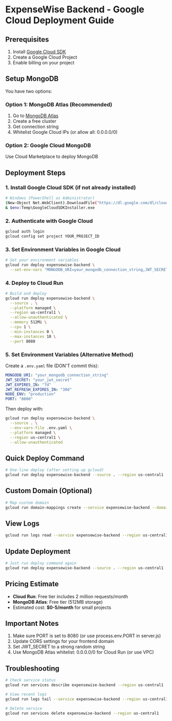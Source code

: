 # ExpenseWise Backend - Google Cloud Deployment Guide

## Prerequisites
1. Install [Google Cloud SDK](https://cloud.google.com/sdk/docs/install)
2. Create a Google Cloud Project
3. Enable billing on your project

## Setup MongoDB
You have two options:

### Option 1: MongoDB Atlas (Recommended)
1. Go to [MongoDB Atlas](https://www.mongodb.com/cloud/atlas)
2. Create a free cluster
3. Get connection string
4. Whitelist Google Cloud IPs (or allow all: 0.0.0.0/0)

### Option 2: Google Cloud MongoDB
Use Cloud Marketplace to deploy MongoDB

## Deployment Steps

### 1. Install Google Cloud SDK (if not already installed)
```bash
# Windows (PowerShell as Administrator)
(New-Object Net.WebClient).DownloadFile("https://dl.google.com/dl/cloudsdk/channels/rapid/GoogleCloudSDKInstaller.exe", "$env:Temp\GoogleCloudSDKInstaller.exe")
& $env:Temp\GoogleCloudSDKInstaller.exe
```

### 2. Authenticate with Google Cloud
```bash
gcloud auth login
gcloud config set project YOUR_PROJECT_ID
```

### 3. Set Environment Variables in Google Cloud
```bash
# Set your environment variables
gcloud run deploy expensewise-backend \
  --set-env-vars "MONGODB_URI=your_mongodb_connection_string,JWT_SECRET=your_jwt_secret,NODE_ENV=production,PORT=8080"
```

### 4. Deploy to Cloud Run
```bash
# Build and deploy
gcloud run deploy expensewise-backend \
  --source . \
  --platform managed \
  --region us-central1 \
  --allow-unauthenticated \
  --memory 512Mi \
  --cpu 1 \
  --min-instances 0 \
  --max-instances 10 \
  --port 8080
```

### 5. Set Environment Variables (Alternative Method)
Create a `.env.yaml` file (DON'T commit this):
```yaml
MONGODB_URI: "your_mongodb_connection_string"
JWT_SECRET: "your_jwt_secret"
JWT_EXPIRES_IN: "7d"
JWT_REFRESH_EXPIRES_IN: "30d"
NODE_ENV: "production"
PORT: "8080"
```

Then deploy with:
```bash
gcloud run deploy expensewise-backend \
  --source . \
  --env-vars-file .env.yaml \
  --platform managed \
  --region us-central1 \
  --allow-unauthenticated
```

## Quick Deploy Command
```bash
# One-line deploy (after setting up gcloud)
gcloud run deploy expensewise-backend --source . --region us-central1 --allow-unauthenticated --set-env-vars MONGODB_URI=YOUR_MONGO_URI,JWT_SECRET=YOUR_SECRET
```

## Custom Domain (Optional)
```bash
# Map custom domain
gcloud run domain-mappings create --service expensewise-backend --domain api.yourdomain.com --region us-central1
```

## View Logs
```bash
gcloud run logs read --service expensewise-backend --region us-central1
```

## Update Deployment
```bash
# Just run deploy command again
gcloud run deploy expensewise-backend --source . --region us-central1
```

## Pricing Estimate
- **Cloud Run**: Free tier includes 2 million requests/month
- **MongoDB Atlas**: Free tier (512MB storage)
- Estimated cost: **$0-5/month** for small projects

## Important Notes
1. Make sure PORT is set to 8080 (or use process.env.PORT in server.js)
2. Update CORS settings for your frontend domain
3. Set JWT_SECRET to a strong random string
4. Use MongoDB Atlas whitelist: 0.0.0.0/0 for Cloud Run (or use VPC)

## Troubleshooting
```bash
# Check service status
gcloud run services describe expensewise-backend --region us-central1

# View recent logs
gcloud run logs tail --service expensewise-backend --region us-central1

# Delete service
gcloud run services delete expensewise-backend --region us-central1
```
